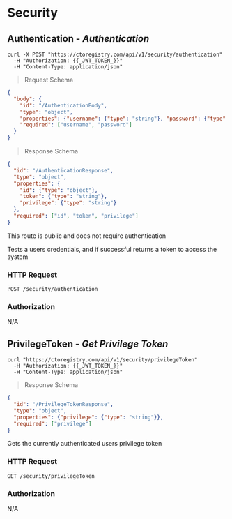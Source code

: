 
# Security


## Authentication - <em>Authentication</em>


```shell
curl -X POST "https://ctoregistry.com/api/v1/security/authentication"  
  -H "Authorization: {{_JWT_TOKEN_}}"  
  -H "Content-Type: application/json"
```

> Request Schema

```json
{
  "body": {
    "id": "/AuthenticationBody",
    "type": "object",
    "properties": {"username": {"type": "string"}, "password": {"type": "string"}},
    "required": ["username", "password"]
  }
}
```


> Response Schema

```json
{
  "id": "/AuthenticationResponse",
  "type": "object",
  "properties": {
    "id": {"type": "object"},
    "token": {"type": "string"},
    "privilege": {"type": "string"}
  },
  "required": ["id", "token", "privilege"]
}
```



<aside class="notice">This route is public and does not require authentication</aside>


Tests a users credentials, and if successful returns a token to access the system

### HTTP Request

`POST /security/authentication`



### Authorization
 
N/A

## PrivilegeToken - <em>Get Privilege Token</em>


```shell
curl "https://ctoregistry.com/api/v1/security/privilegeToken"  
  -H "Authorization: {{_JWT_TOKEN_}}"  
  -H "Content-Type: application/json"
```

> Response Schema

```json
{
  "id": "/PrivilegeTokenResponse",
  "type": "object",
  "properties": {"privilege": {"type": "string"}},
  "required": ["privilege"]
}
```


Gets the currently authenticated users privilege token

### HTTP Request

`GET /security/privilegeToken`



### Authorization
 
N/A